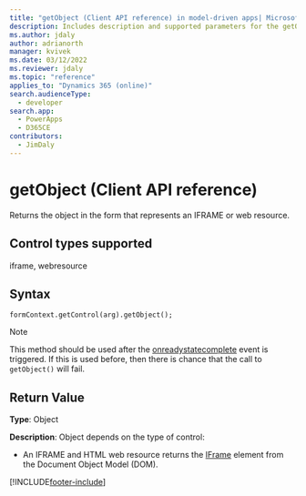 ```yaml
---
title: "getObject (Client API reference) in model-driven apps| MicrosoftDocs"
description: Includes description and supported parameters for the getObject method.
ms.author: jdaly
author: adrianorth
manager: kvivek
ms.date: 03/12/2022
ms.reviewer: jdaly
ms.topic: "reference"
applies_to: "Dynamics 365 (online)"
search.audienceType: 
  - developer
search.app: 
  - PowerApps
  - D365CE
contributors:
  - JimDaly
---
```

# getObject (Client API reference)

Returns the object in the form that represents an IFRAME or web resource. 

## Control types supported

iframe, webresource

## Syntax

`formContext.getControl(arg).getObject();`

> [!NOTE]
> This method should be used after the [onreadystatecomplete](../events/onreadystatecomplete.md) event is triggered. If this is used before, then there is chance that the call to `getObject()` will fail.
 
## Return Value

**Type**: Object

**Description**: Object depends on the type of control:
- An IFRAME and HTML web resource returns the [IFrame](https://developer.mozilla.org/docs/Web/HTML/Element/iframe) element from the Document Object Model (DOM).


[!INCLUDE[footer-include](../../../../../includes/footer-banner.md)]